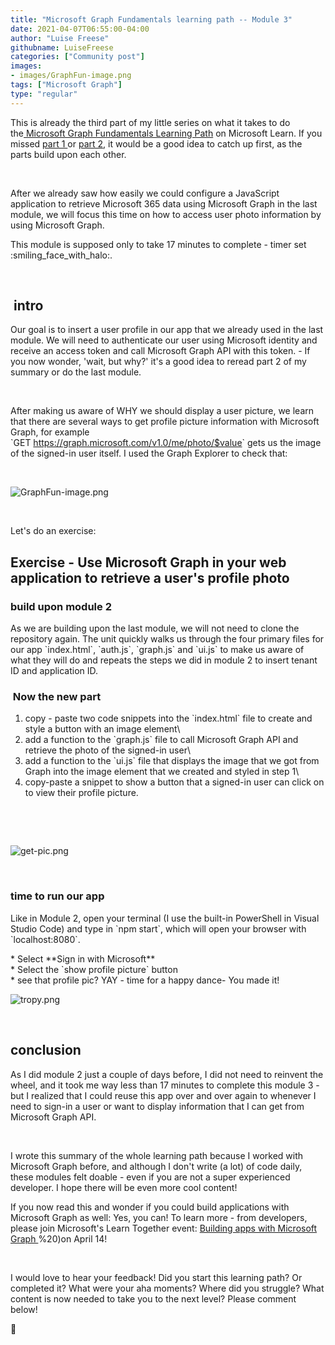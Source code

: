 ```yaml
---
title: "Microsoft Graph Fundamentals learning path -- Module 3"
date: 2021-04-07T06:55:00-04:00
author: "Luise Freese"
githubname: LuiseFreese
categories: ["Community post"]
images:
- images/GraphFun-image.png
tags: ["Microsoft Graph"]
type: "regular"
---
```


This is already the third part of my little series on what it takes to
do the[ Microsoft Graph Fundamentals Learning
Path](https://learn.microsoft.com/learn/paths/m365-msgraph-fundamentals/) on
Microsoft Learn. If you missed [part
1 ](https://m365princess.com/microsoft-graph-fundamentals-learning-path-module-1/)or
[part
2](https://m365princess.com/microsoft-graph-fundamentals-learning-path-module-2/),
it would be a good idea to catch up first, as the parts build upon each
other.

 

After we already saw how easily we could configure a JavaScript
application to retrieve Microsoft 365 data using Microsoft Graph in the
last module, we will focus this time on how to access user photo
information by using Microsoft Graph.

This module is supposed only to take 17 minutes to complete - timer set
:smiling_face_with_halo:.

 

##  intro

Our goal is to insert a user profile in our app that we already used in
the last module. We will need to authenticate our user using Microsoft
identity and receive an access token and call Microsoft Graph API with
this token. - If you now wonder, 'wait, but why?' it's a good idea to
reread part 2 of my summary or do the last module.

 

After making us aware of WHY we should display a user picture, we learn
that there are several ways to get profile picture information with
Microsoft Graph, for example\
\`GET <https://graph.microsoft.com/v1.0/me/photo/$value>\` gets us the
image of the signed-in user itself. I used the Graph Explorer to check
that:

 

![GraphFun-image.png](images/GraphFun-image.png)

 

Let's do an exercise:

## Exercise - Use Microsoft Graph in your web application to retrieve a user's profile photo

### build upon module 2

As we are building upon the last module, we will not need to clone the
repository again. The unit quickly walks us through the four primary
files for our app \`index.html\`, \`auth.js\`, \`graph.js\` and
\`ui.js\` to make us aware of what they will do and repeats the steps we
did in module 2 to insert tenant ID and application ID.

###  Now the new part

1.  copy - paste two code snippets into the \`index.html\` file to
create and style a button with an image element\
2. add a function to the \`graph.js\` file to call Microsoft Graph API
and retrieve the photo of the signed-in user\
3. add a function to the \`ui.js\` file that displays the image that we
got from Graph into the image element that we created and styled in step
1\
4. copy-paste a snippet to show a button that a signed-in user can click
on to view their profile picture.

 

 

![get-pic.png](images/get-pic.png)

 

### time to run our app

Like in Module 2, open your terminal (I use the built-in PowerShell in
Visual Studio Code) and type in \`npm start\`, which will open your
browser with \`localhost:8080\`.

\* Select  \*\*Sign in with Microsoft\*\*\
\* Select the \`show profile picture\` button\
\* see that profile pic? YAY - time for a happy dance- You made it!

![tropy.png](images/tropy.png)

 

## conclusion

As I did module 2 just a couple of days before, I did not need to
reinvent the wheel, and it took me way less than 17 minutes to complete
this module 3 - but I realized that I could reuse this app over and over
again to whenever I need to sign-in a user or want to display
information that I can get from Microsoft Graph API.

 

I wrote this summary of the whole learning path because I worked with
Microsoft Graph before, and although I don't write (a lot) of code
daily, these modules felt doable - even if you are not a super
experienced developer. I hope there will be even more cool content!

If you now read this and wonder if you could build applications with
Microsoft Graph as well: Yes, you can! To learn more - from developers,
please join Microsoft's Learn Together event: [Building apps with
Microsoft Graph ](https://learntogether-graph.splashthat.com/)%20)on
April 14!

 

I would love to hear your feedback! Did you start this learning path? Or
completed it? What were your aha moments? Where did you struggle? What
content is now needed to take you to the next level? Please comment
below!

🦒
